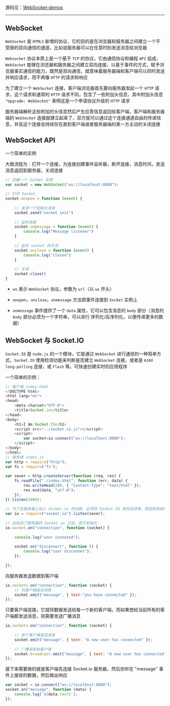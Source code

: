 源码见：[WebSocket-demos](https://github.com/hanekaoru/WebSocket-demos)

----

## WebSocket

```WebSocket``` 是 ```HTML5``` 新增的协议，它的目的是在浏览器和服务器之间建立一个不受限的双向通信的通道，比如说服务器可以在任意时刻发送消息给浏览器

```Websocket``` 协议本质上是一个基于 ```TCP``` 的协议，它由通信协议和编程 ```API``` 组成，```WebSocket``` 能够在浏览器和服务器之间建立双向连接，以基于事件的方式，赋予浏览器事实通信的能力，既然是双向通信，就意味着服务器端和客户端可以同时发送并响应请求，而不再像 ```HTTP``` 的请求和响应

为了建立一个 ```WebSocket``` 连接，客户端浏览器首先要向服务器发起一个 ```HTTP``` 请求，这个请求和通常的 ```HTTP``` 请求不同，包含了一些附加头信息，其中附加头信息 ```"Upgrade: WebSocket"``` 表明这是一个申请协议升级的 ```HTTP``` 请求

服务器端解析这些附加的头信息然后产生应答信息返回给客户端，客户端和服务器端的 ```WebSocket``` 连接就建立起来了，双方就可以通过这个连接通道自由的传递信息，并且这个连接会持续存在直到客户端或者服务器端的某一方主动的关闭连接

## WebSocket API

一个简单的实例

大致流程为：打开一个连接，为连接创建事件监听器，断开连接，消息时间，发送消息返回到服务器，关闭连接

```js
// 创建一个 Socket 实例
var socket = new WebSocket("ws://localhost:8080");
 
// 打开 Socket
socket.onopen = function (event) {
 
    // 发送一个初始化消息
    socket.send("socket init")
 
    // 监听消息
    socket.onmessage = function (event) {
        console.log("Message listener")
    }
 
    // 监听 socket 的关闭
    socket.onclose = function (event) {
        console.log("closed")
    }
 
    // 关闭
    socket.close()
}

```

* ```ws``` 表示 ```WebSocket``` 协议，参数为 ```url```（以 ```ws``` 开头）

* ```onopen```，```onclose```，```onmessage``` 方法把事件连接到 ```Socket``` 实例上

* ```onmessage``` 事件提供了一个 ```data``` 属性，它可以包含消息的 ```body``` 部分（消息的 ```body``` 部分必须为一个字符串，可以进行 序列化/反序列化，以便传递更多的数据）



## WebSocket 与 Socket.IO

```Socket.IO``` 是 ```node.js``` 的一个模块，它是通过 ```WebSocket``` 进行通信的一种简单方式，```Socket.IO``` 使用检测功能来判断是否建立 ```WebSocket``` 连接，或者是 ```AJAX long-polling``` 连接，或 ```Flash``` 等。可快速创建实时的应用程序

一个简单的示例：

```js
// 客户端 index.html
<!DOCTYPE html>
<html lang="en">
<head>
    <meta charset="UTF-8">
    <title>Socket.io</title>
</head>
<body>
    <h1>I Am Socket.IO</h1>
    <script src="../socket.io.js"></script>
    <script>
        var socket=io.connect("ws://localhost:8000");
    </script>
</body>
</html>
// 服务端 index.js
var http = require("http");
var fs = require("fs");
 
var sever = http.createServer(function (req, res) {
    fs.readFile("./index.html", function (err, data) {
        res.writeHead(200, { "Content-Type": "text/html" });
        res.end(data, "utf-8");
    });
}).listen(3000);
 
// 为了在服务器上加入 Socket.io 的功能，必须将 Socket.IO 库包括进来，而后附加到服务器上
var io = require("socket.io").listen(sever);
 
// 在启动了服务器的 Socket.io 之后，用于初始化
io.socket.on("connection", function (socket) {
 
    console.log("user conneted");
 
    socket.on("disconnect", function () {
        console.log("user disconnet");
    });
 
});
```

向服务器发送数据到客户端

```js
io.sockets.on("connection", function (socket) {
    // 向客户端发送消息
    socket.emit("message", { text:"you have connected" });
});
```

只要客户端连接，它就将数据发送给每一个新的客户端，而如果想给当前所有的客户端都发送消息，则需要发送广播消息

```js
io.sockets.on("connection", function (socket) {
 
    // 单个客户端发送消息
    socket.emit("message", { text: "A new user has connected" });
 
    // 广播消息给客户端
    socket.broadcast.emit("massage", { text: "A new user has connected" });
});
```

接下来需要做的就是客户端先连接 Socket.io 服务器，然后侦听在 "message" 事件上接收的数据，然后做出响应

```js
var socket = io.connect("ws://localhost:8080");
socket.on("message", function (data) {
    console.log(`${data.text}`);
});
```

